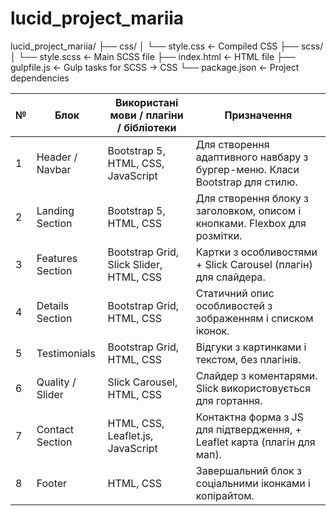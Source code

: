 # lucid_project_mariia

lucid_project_mariia/
├── css/
│   └── style.css         ← Compiled CSS
├── scss/
│   └── style.scss        ← Main SCSS file
├── index.html            ← HTML file
├── gulpfile.js           ← Gulp tasks for SCSS → CSS
└── package.json          ← Project dependencies


| №  | Блок                 | Використані мови / плагіни / бібліотеки                          | Призначення                                                                 |
|----|----------------------|------------------------------------------------------------------|------------------------------------------------------------------------------|
| 1  | Header / Navbar      | Bootstrap 5, HTML, CSS, JavaScript                               | Для створення адаптивного навбару з бургер-меню. Класи Bootstrap для стилю. |
| 2  | Landing Section      |  Bootstrap 5, HTML, CSS                                          | Для створення блоку з заголовком, описом і кнопками. Flexbox для розмітки.  |
| 3  | Features Section     | Bootstrap Grid,  Slick Slider, HTML, CSS                         | Картки з особливостями + Slick Carousel (плагін) для слайдера.              |
| 4  | Details Section       |  Bootstrap Grid, HTML, CSS                                       | Статичний опис особливостей з зображенням і списком іконок.                 |
| 5  | Testimonials         | Bootstrap Grid, HTML, CSS                                        | Відгуки з картинками і текстом, без плагінів.                               |
| 6  | Quality / Slider     | Slick Carousel, HTML, CSS                                       | Слайдер з коментарями. Slick використовується для гортання.                 |
| 7  | Contact Section      | HTML, CSS, Leaflet.js, JavaScript                               | Контактна форма з JS для підтвердження, + Leaflet карта (плагін для мап).   |
| 8  | Footer               | HTML, CSS                                                        | Завершальний блок з соціальними іконками і копірайтом.                      |